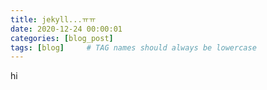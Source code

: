 ```yaml
---
title: jekyll...ㅠㅠ
date: 2020-12-24 00:00:01
categories: [blog_post]
tags: [blog]     # TAG names should always be lowercase
---
```


hi